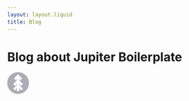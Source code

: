```yaml
---
layout: layout.liquid
title: Blog
---
```


# Blog about Jupiter **Boilerplate**
<img class="about" alt="pine" src="/images/pine.png" width="50" />